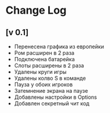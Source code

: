 # Change Log

## [v 0.1]

- Перенесена графика из европейки
- Ром расширен в 2 раза
- Подключена батарейка
- Слоты расширены в 2 раза
- Удалены круги игры
- Удалены колво S в команде
- Пауза у обоих игроков
- Затемнение экрана на паузе
- Добавлены настройки в Options
- Добавлен секретный чит код